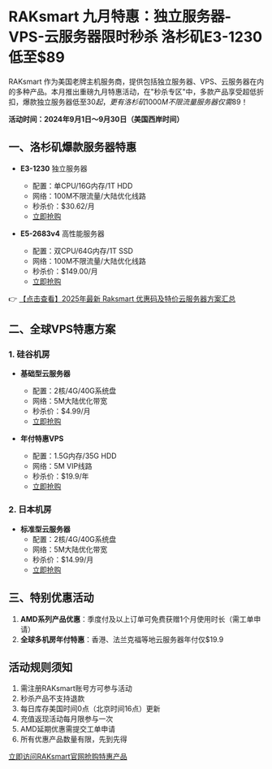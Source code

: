 # RAKsmart 九月特惠：独立服务器-VPS-云服务器限时秒杀 洛杉矶E3-1230低至$89

RAKsmart 作为美国老牌主机服务商，提供包括独立服务器、VPS、云服务器在内的多种产品。本月推出重磅九月特惠活动，在"秒杀专区"中，多款产品享受超低折扣，爆款独立服务器低至$30起，更有洛杉矶1000M不限流量服务器仅需$89！

**活动时间：2024年9月1日～9月30日（美国西岸时间）**

## 一、洛杉矶爆款服务器特惠

- **E3-1230** 独立服务器
  - 配置：单CPU/16G内存/1T HDD
  - 网络：100M不限流量/大陆优化线路
  - 秒杀价：$30.62/月
  - [立即抢购](https://bit.ly/raksmart)

- **E5-2683v4** 高性能服务器
  - 配置：双CPU/64G内存/1T SSD
  - 网络：100M不限流量/大陆优化线路
  - 秒杀价：$149.00/月
  - [立即抢购](https://bit.ly/raksmart)

👉 [【点击查看】2025年最新 Raksmart 优惠码及特价云服务器方案汇总](https://bit.ly/raksmart)

## 二、全球VPS特惠方案

### 1. 硅谷机房
- **基础型云服务器**
  - 配置：2核/4G/40G系统盘
  - 网络：5M大陆优化带宽
  - 秒杀价：$4.99/月
  - [立即抢购](https://bit.ly/raksmart)

- **年付特惠VPS**
  - 配置：1.5G内存/35G HDD
  - 网络：5M VIP线路
  - 秒杀价：$19.9/年
  - [立即抢购](https://bit.ly/raksmart)

### 2. 日本机房
- **标准型云服务器**
  - 配置：2核/4G/40G系统盘
  - 网络：5M大陆优化带宽
  - 秒杀价：$14.99/月
  - [立即抢购](https://bit.ly/raksmart)

## 三、特别优惠活动

1. **AMD系列产品优惠**：季度付及以上订单可免费获赠1个月使用时长（需工单申请）
2. **全球多机房年付特惠**：香港、法兰克福等地云服务器年付仅$19.9

## 活动规则须知

1. 需注册RAKsmart账号方可参与活动
2. 秒杀产品不支持退款
3. 每日库存美国时间0点（北京时间16点）更新
4. 充值返现活动每月限参与一次
5. AMD延期优惠需提交工单申请
6. 所有优惠产品数量有限，先到先得

[立即访问RAKsmart官网抢购特惠产品](https://bit.ly/raksmart)